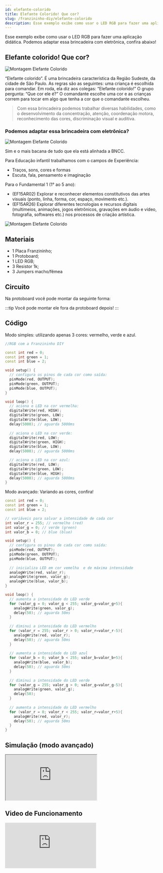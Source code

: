```yaml
---
id: elefante-colorido
title: Elefante Colorido! Que cor?
slug: /franzininho-diy/elefante-colorido
description: Esse exemplo exibe como usar o LED RGB para fazer uma aplicação didática.
---
```

Esse exemplo exibe como usar o LED RGB para fazer uma aplicação didática. Podemos adaptar essa brincadeira com eletrônica, confira abaixo!

## Elefante colorido! Que cor?

![Montagem Elefante Colorido](img/elefante-colorido/elefante-colorido-1.JPG)

“Elefante colorido”. É uma brincadeira característica da Região Sudeste, da cidade de São Paulo. As regras são as seguintes: uma criança é escolhida para comandar. Em roda, ela diz aos colegas: “Elefante colorido!” O grupo pergunta: “Que cor ele é?” O comandante escolhe uma cor e as crianças correm para tocar em algo que tenha a cor que o comandante escolheu.

> Com essa brincadeira podemos trabalhar diversas habilidades, como o desenvolvimento da concentração, atenção, coordenação motora, reconhecimento das cores, discriminação visual e auditiva.

### Podemos adaptar essa brincadeira com eletrônica?

![Montagem Elefante Colorido](img/elefante-colorido/elefante-colorido-2.JPG)

Sim e o mais bacana de tudo que ela está alinhada a BNCC.

Para Educação infantil trabalhamos com o campos de Experiência:

- Traços, sons, cores e formas
- Escuta, fala, pensamento e imaginação

Para o Fundamental 1 (1° ao 5 ano):

- (EF15AR02) Explorar e reconhecer elementos constitutivos das artes visuais (ponto, linha, forma, cor, espaço, movimento etc.).
- (EF15AR26) Explorar diferentes tecnologias e recursos digitais (multimeios, animações, jogos eletrônicos, gravações em áudio e vídeo, fotografia, softwares etc.) nos processos de criação artística.

![Montagem Elefante Colorido](img/elefante-colorido/elefante-colorido-3.JPG)

## Materiais

- 1 Placa Franzininho;
- 1 Protoboard;
- 1 LED RGB;
- 3 Resistor 1k;
- 3 Jumpers macho/fêmea

## Circuito
Na protoboard você pode montar da seguinte forma:


:::tip
Você pode montar ele fora da protoboard depois!
:::

## Código

Modo simples: utilizando apenas 3 cores: vermelho, verde e azul.

```cpp
//RGB com a Franzininho DIY

const int red = 0; 
const int green = 1; 
const int blue = 2; 

void setup() {
  // configura os pinos de cada cor como saída:
  pinMode(red, OUTPUT);
  pinMode(green, OUTPUT);
  pinMode(blue, OUTPUT);
}

void loop() {
  // aciona o LED na cor vermelha:
  digitalWrite(red, HIGH);
  digitalWrite(green, LOW);
  digitalWrite(blue, LOW);
  delay(5000); // aguarda 5000ms 
  
  // aciona o LED na cor verde:
  digitalWrite(red, LOW);
  digitalWrite(green, HIGH);
  digitalWrite(blue, LOW);
  delay(5000); // aguarda 5000ms 

  // aciona o LED na cor azul:
  digitalWrite(red, LOW);
  digitalWrite(green, LOW);
  digitalWrite(blue, HIGH);
  delay(5000); // aguarda 5000ms 
}
```

Modo avançado: Variando as cores, confira!

```cpp
const int red = 0; 
const int green = 1; 
const int blue = 2;

// variáveis para salvar a intensidade de cada cor
int valor_r = 255; // vermelho (red)
int valor_g = 0; // verde (green)
int valor_b = 0; // blue (blue)

void setup() {
  // configura os pinos de cada cor como saída:
  pinMode(red, OUTPUT);
  pinMode(green, OUTPUT);
  pinMode(blue, OUTPUT);
  
  // inicializa LED em cor vemelha  e de máxima intensidade
  analogWrite(red, valor_r);
  analogWrite(green, valor_g);
  analogWrite(blue, valor_b);
}

void loop() {
  // aumenta a intensidade do LED verde
  for (valor_g = 0; valor_g < 255; valor_g=valor_g+5){
    analogWrite(green, valor_g);
    delay(50); // aguarda 50ms 
  }
  
  // diminui a intensidade do LED vermelho
  for (valor_r = 255; valor_r > 0; valor_r=valor_r-5){
    analogWrite(red, valor_r);
    delay(50); // aguarda 50ms 
  }
  
  // aumenta a intensidade do LED azul
  for (valor_b = 0; valor_b < 255; valor_b=valor_b+5){
    analogWrite(blue, valor_b);
    delay(50); // aguarda 50ms 
  }
  
  // diminui a intensidade do LED verde
  for (valor_g = 255; valor_g > 0; valor_g=valor_g-5){
    analogWrite(green, valor_g);
    delay(50);
  }
  
  // aumenta a intensidade do LED vermelho
  for (valor_r = 0; valor_r < 255; valor_r=valor_r+5){
    analogWrite(red, valor_r);
    delay(50); // aguarda 50ms 
  }
}

```


## Simulação (modo avançado)

<iframe src="https://wokwi.com/arduino/projects/311376279774429761?view=diagram"></iframe>

## Video de Funcionamento

<iframe src="https://www.youtube.com/embed/t2_ay1J6TWQ" title="YouTube video player" frameborder="0" allow="accelerometer; autoplay; clipboard-write; encrypted-media; gyroscope; picture-in-picture" allowfullscreen></iframe>
